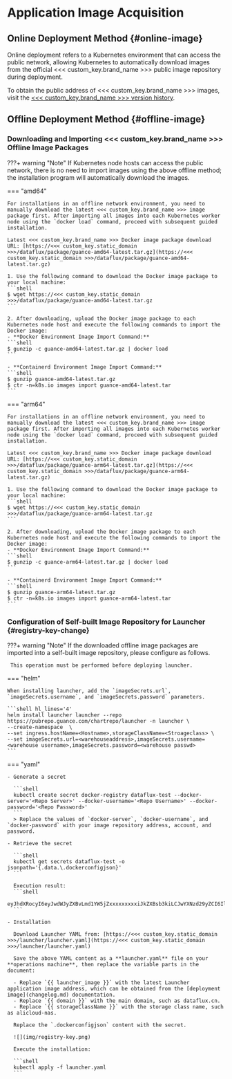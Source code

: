 # Application Image Acquisition


## Online Deployment Method {#online-image}

Online deployment refers to a Kubernetes environment that can access the public network, allowing Kubernetes to automatically download images from the official <<< custom_key.brand_name >>> public image repository during deployment.

To obtain the public address of <<< custom_key.brand_name >>> images, visit the [<<< custom_key.brand_name >>> version history](changelog.md).


## Offline Deployment Method {#offline-image}

### Downloading and Importing <<< custom_key.brand_name >>> Offline Image Packages

???+ warning "Note"
     If Kubernetes node hosts can access the public network, there is no need to import images using the above offline method; the installation program will automatically download the images.

=== "amd64"

    For installations in an offline network environment, you need to manually download the latest <<< custom_key.brand_name >>> image package first. After importing all images into each Kubernetes worker node using the `docker load` command, proceed with subsequent guided installation.

    Latest <<< custom_key.brand_name >>> Docker image package download URL: [https://<<< custom_key.static_domain >>>/dataflux/package/guance-amd64-latest.tar.gz](https://<<< custom_key.static_domain >>>/dataflux/package/guance-amd64-latest.tar.gz)

    1. Use the following command to download the Docker image package to your local machine:
    ```shell
    $ wget https://<<< custom_key.static_domain >>>/dataflux/package/guance-amd64-latest.tar.gz
    ```

    2. After downloading, upload the Docker image package to each Kubernetes node host and execute the following commands to import the Docker image:
    - **Docker Environment Image Import Command:**
    ```shell
    $ gunzip -c guance-amd64-latest.tar.gz | docker load
    ```

    - **Containerd Environment Image Import Command:**
    ```shell
    $ gunzip guance-amd64-latest.tar.gz
    $ ctr -n=k8s.io images import guance-amd64-latest.tar
    ```
=== "arm64"

    For installations in an offline network environment, you need to manually download the latest <<< custom_key.brand_name >>> image package first. After importing all images into each Kubernetes worker node using the `docker load` command, proceed with subsequent guided installation.

    Latest <<< custom_key.brand_name >>> Docker image package download URL: [https://<<< custom_key.static_domain >>>/dataflux/package/guance-arm64-latest.tar.gz](https://<<< custom_key.static_domain >>>/dataflux/package/guance-arm64-latest.tar.gz)

    1. Use the following command to download the Docker image package to your local machine:
    ```shell
    $ wget https://<<< custom_key.static_domain >>>/dataflux/package/guance-arm64-latest.tar.gz
    ```

    2. After downloading, upload the Docker image package to each Kubernetes node host and execute the following commands to import the Docker image:
    - **Docker Environment Image Import Command:**
    ```shell
    $ gunzip -c guance-arm64-latest.tar.gz | docker load
    ```

    - **Containerd Environment Image Import Command:**
    ```shell
    $ gunzip guance-arm64-latest.tar.gz
    $ ctr -n=k8s.io images import guance-arm64-latest.tar
    ```


### Configuration of Self-built Image Repository for Launcher {#registry-key-change}

???+ warning "Note"
     If the downloaded offline image packages are imported into a self-built image repository, please configure as follows.

     This operation must be performed before deploying launcher.

=== "helm"
    
    When installing launcher, add the `imageSecrets.url`, `imageSecrets.username`, and `imageSecrets.password` parameters.

    ```shell hl_lines='4'
    helm install launcher launcher --repo https://pubrepo.guance.com/chartrepo/launcher -n launcher \
    --create-namespace  \
    --set ingress.hostName=<Hostname>,storageClassName=<Stroageclass> \
    --set imageSecrets.url=<warehouseaddress>,imageSecrets.username=<warehouse username>,imageSecrets.password=<warehouse passwd>
    ```


=== "yaml"

    - Generate a secret

      ```shell
      kubectl create secret docker-registry dataflux-test --docker-server='<Repo Server>' --docker-username='<Repo Username>' --docker-password='<Repo Password>'
      ```
      > Replace the values of `docker-server`, `docker-username`, and `docker-password` with your image repository address, account, and password.

    - Retrieve the secret
    
      ```shell
      kubectl get secrets dataflux-test -o jsonpath='{.data.\.dockerconfigjson}'
      ```

      Execution result:
      ```shell
      eyJhdXRocyI6eyJwdWJyZXBvLmd1YW5jZxxxxxxxxxiJkZXBsb3kiLCJwYXNzd29yZCI6IlFXRVIiLCJhdXRoIjoiWkdWd2JHOTVPbEZYUlZJPSJ9fX0=
      ```

    - Installation

      Download Launcher YAML from: [https://<<< custom_key.static_domain >>>/launcher/launcher.yaml](https://<<< custom_key.static_domain >>>/launcher/launcher.yaml)
      
      Save the above YAML content as a **launcher.yaml** file on your **operations machine**, then replace the variable parts in the document:
    
      - Replace `{{ launcher_image }}` with the latest Launcher application image address, which can be obtained from the [deployment image](changelog.md) documentation.
      - Replace `{{ domain }}` with the main domain, such as dataflux.cn.
      - Replace `{{ storageClassName }}` with the storage class name, such as alicloud-nas.

      Replace the `.dockerconfigjson` content with the secret.

      ![](img/registry-key.png)

      Execute the installation:

      ```shell
      kubectl apply -f launcher.yaml
      ```